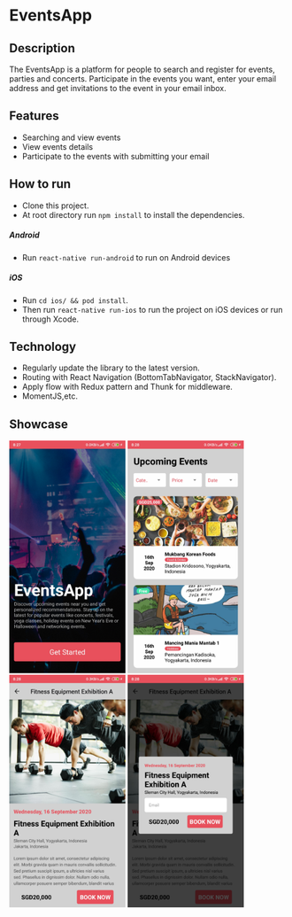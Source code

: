 # EventsApp

## Description
The EventsApp is a platform for people to search and register for events, parties and concerts. Participate in the events you want, enter your email address and get invitations to the event in your email inbox.
## Features
* Searching and view events
* View events details
* Participate to the events with submitting your email
## How to run
* Clone this project.
* At root directory run `npm install` to install the dependencies.
##### Android
* Run `react-native run-android` to run on Android devices
##### iOS
* Run `cd ios/ && pod install`.
* Then run `react-native run-ios` to run the project on iOS devices or run through Xcode.

## Technology
* Regularly update the library to the latest version.
* Routing with React Navigation (BottomTabNavigator, StackNavigator).
* Apply flow with Redux pattern and Thunk for middleware.
* MomentJS,etc.

## Showcase
<img src="Images/Image1.jpg" height="420"> <img src="Images/Image2.jpg" height="420"> <img src="Images/Image3.jpg" height="420"> <img src="Images/Image4.jpg" height="420"> 